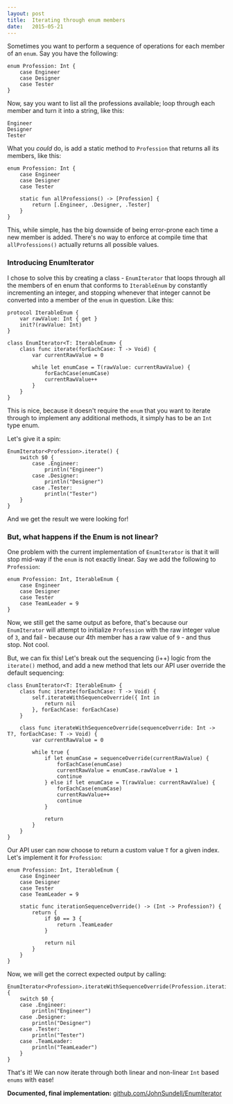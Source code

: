 ```yaml
---
layout: post
title:  Iterating through enum members
date:   2015-05-21
---
```


Sometimes you want to perform a sequence of operations for each member of an `enum`. Say you have the following:

```
enum Profession: Int {
    case Engineer
    case Designer
    case Tester
}
```

Now, say you want to list all the professions available; loop through each member and turn it into a string, like this:

```
Engineer
Designer
Tester
```

What you *could* do, is add a static method to `Profession` that returns all its members, like this:

```
enum Profession: Int {
    case Engineer
    case Designer
    case Tester
    
    static fun allProfessions() -> [Profession] {
        return [.Engineer, .Designer, .Tester]
    }
}
```

This, while simple, has the big downside of being error-prone each time a new member is added. There's no way to enforce at compile time that `allProfessions()` actually returns all possible values.


### Introducing EnumIterator


I chose to solve this by creating a class - `EnumIterator` that loops through all the members of en enum that conforms to `IterableEnum` by constantly incrementing an integer, and stopping whenever that integer cannot be converted into a member of the `enum` in question. Like this:

```
protocol IterableEnum {
    var rawValue: Int { get }
    init?(rawValue: Int)
}

class EnumIterator<T: IterableEnum> {
    class func iterate(forEachCase: T -> Void) {
        var currentRawValue = 0
        
        while let enumCase = T(rawValue: currentRawValue) {
            forEachCase(enumCase)
            currentRawValue++
        }
    }
}
```
This is nice, because it doesn't require the `enum` that you want to iterate through to implement any additional methods, it simply has to be an `Int` type enum.

Let's give it a spin:

```
EnumIterator<Profession>.iterate() {
    switch $0 {
        case .Engineer:
            println("Engineer")
        case .Designer:
            println("Designer")
        case .Tester:
            println("Tester")
    }
}
```

And we get the result we were looking for!


### But, what happens if the Enum is not linear?

One problem with the current implementation of `EnumIterator` is that it will stop mid-way if the `enum` is not exactly linear. Say we add the following to `Profession`:

```
enum Profession: Int, IterableEnum {
    case Engineer
    case Designer
    case Tester
    case TeamLeader = 9
}
```

Now, we still get the same output as before, that's because our `EnumIterator` will attempt to initialize `Profession` with the raw integer value of `3`, and fail - because our 4th member has a raw value of `9` - and thus stop. Not cool.

But, we can fix this! Let's break out the sequencing (i++) logic from the `iterate()` method, and add a new method that lets our API user override the default sequencing:


```
class EnumIterator<T: IterableEnum> {
    class func iterate(forEachCase: T -> Void) {
        self.iterateWithSequenceOverride({ Int in
            return nil
        }, forEachCase: forEachCase)
    }
    
    class func iterateWithSequenceOverride(sequenceOverride: Int -> T?, forEachCase: T -> Void) {
        var currentRawValue = 0
        
        while true {
            if let enumCase = sequenceOverride(currentRawValue) {
                forEachCase(enumCase)
                currentRawValue = enumCase.rawValue + 1
                continue
            } else if let enumCase = T(rawValue: currentRawValue) {
                forEachCase(enumCase)
                currentRawValue++
                continue
            }
            
            return
        }
    }
}
```

Our API user can now choose to return a custom value `T` for a given index. Let's implement it for `Profession`:

```
enum Profession: Int, IterableEnum {
    case Engineer
    case Designer
    case Tester
    case TeamLeader = 9
    
    static func iterationSequenceOverride() -> (Int -> Profession?) {
        return {
            if $0 == 3 {
                return .TeamLeader
            }
            
            return nil
        }
    }
}
```

Now, we will get the correct expected output by calling:

```
EnumIterator<Profession>.iterateWithSequenceOverride(Profession.iterationSequenceOverride()) {
    switch $0 {
    case .Engineer:
        println("Engineer")
    case .Designer:
        println("Designer")
    case .Tester:
        println("Tester")
    case .TeamLeader:
        println("TeamLeader")
    }
}
```

That's it! We can now iterate through both linear and non-linear `Int` based `enums` with ease!

**Documented, final implementation:**
[github.com/JohnSundell/EnumIterator](https://github.com/JohnSundell/EnumIterator)